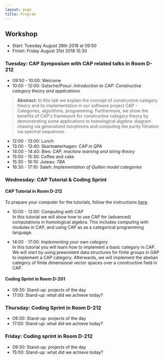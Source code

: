```yaml
---
layout: page
title: Program
---
```



## Workshop
* Start: Tuesday August 28th 2018 at 09:50
* Finish: Friday August 31st 2018 15:30

### Tuesday: CAP Symposium with CAP related talks in Room D-212

* 09:50 - 10:00: Welcome
* 10:00 - 12:00: Gutsche/Posur: *Introduction to CAP: Constructive category theory and applications*<br/>
> **Abstract:** In this talk we explain the concept of constructive category theory
> and its implementation in our software project
> CAP - Categories, algorithms, programming.
> Furthermore, we show the benefits of CAP's framework
> for constructive category theory
> by demonstrating
> some applications to homological algebra:
> diagram chasing via generalized morphisms
> and computing the purity filtration via spectral sequences.
* 12:00 - 13:00: Lunch
* 13:00 - 13:40: Skartsæterhagen: *CAP in QPA*
* 14:00 - 14:40: Bies: *CAP, machine learning and string theory*
* 15:00 - 15:30: Coffee and cake
* 15:30 - 16:10: Juteau: *TBA*
* 16:30 - 17:10: Saleh: *Implementation of Quillen model categories*

### Wednesday: CAP Tutorial & Coding Sprint

#### CAP Tutorial in Room D-212

To prepare your computer for the tutorials, follow the instructions [here]({{site.baseurl}}/preparation).

* 10:00 - 13:00: *Computing with CAP*<br/>
In this tutorial we will show how to use CAP for (advanced) computations in homological algebra.
This includes computing with modules in CAP, and using CAP as as a categorical programming language.


* 14:00 - 17:00: *Implementing your own category*<br/>
In this tutorial you will learn how to implement a basic category in CAP.
We will start by using preexistent data structures for finite groups in GAP to implement a CAP category.
Afterwards, we will implement the abelian category of finite dimensional vector spaces over a constructive field
in CAP.

#### Coding Sprint in Room D-201

* 09:30: Stand-up: projects of the day
* 17:00: Stand-up: what did we achieve today?

### Thursday: Coding Sprint in Room D-212

* 09:30: Stand-up: projects of the day
* 17:00: Stand-up: what did we achieve today?

### Friday: Coding sprint in Room D-212

* 09:30: Stand-up: projects of the day
* 15:00: Stand-up: what did we achieve today?
